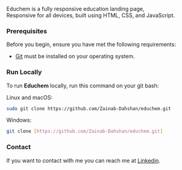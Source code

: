 Educhem is a fully responsive education landing page, <br />Responsive for all devices, built using HTML, CSS, and JavaScript.

### Prerequisites

Before you begin, ensure you have met the following requirements:

* [Git](https://git-scm.com/downloads "Download Git") must be installed on your operating system.

### Run Locally

To run **Educhem** locally, run this command on your git bash:

Linux and macOS:

```bash
sudo git clone https://github.com/Zainab-Dahshan/educhem.git
```

Windows:

```bash
git clone [https://github.com/Zainab-Dahshan/educhem.git]
```

### Contact

If you want to contact with me you can reach me at [Linkedin](https://www.linkedin.com/in/zainab-h-el-dahshan-b75773b0/).
